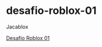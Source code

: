 # desafio-roblox-01
Jacablox

[Desafio Roblox 01](https://www.roblox.com/games/17189514115/gamer-test)
